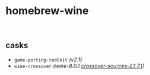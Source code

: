 # homebrew-wine

<br>

## casks
- `game-porting-toolkit` *(v2.1)*
- `wine-crossover`       *(wine-8.0.1 [crossover-sources-23.7.1](https://media.codeweavers.com/pub/crossover/source/crossover-sources-23.7.1.tar.gz))*
